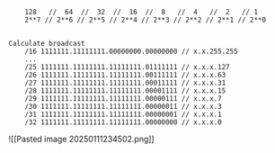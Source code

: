 
		128   //  64  //  32  //  16  //  8   //  4   //  2   // 1  
		2**7 // 2**6 // 2**5 // 2**4 // 2**3 // 2**2 // 2**1 // 2**0


	Calculate broadcast
		/16 1111111.11111111.00000000.00000000 // x.x.255.255
		...
		/25 1111111.11111111.11111111.01111111 // x.x.x.127
		/26 1111111.11111111.11111111.00111111 // x.x.x.63
		/27 1111111.11111111.11111111.00011111 // x.x.x.31
		/28 1111111.11111111.11111111.00001111 // x.x.x.15
		/29 1111111.11111111.11111111.00000111 // x.x.x.7
		/30 1111111.11111111.11111111.00000011 // x.x.x.3
		/31 1111111.11111111.11111111.00000001 // x.x.x.1
		/32 1111111.11111111.11111111.00000000 // x.x.x.0

![[Pasted image 20250111234502.png]]